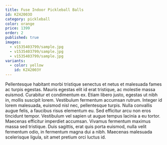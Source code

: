 ```yaml
---
title: Fuse Indoor Pickleball Balls
id: KZ42003O
category: pickleball
color: orange
price: 1399
order: 2
published: true
images:
  - v1535403799/sample.jpg
  - v1535403799/sample.jpg
  - v1535403799/sample.jpg
variants:
  - color: yellow
    id: KZ42003Y
---
```


Pellentesque habitant morbi tristique senectus et netus et malesuada fames ac turpis egestas. Mauris egestas elit id erat tristique, ac molestie massa euismod. Curabitur et condimentum ex. Etiam libero justo, egestas ut nibh in, mollis suscipit lorem. Vestibulum fermentum accumsan rutrum. Integer id lorem malesuada, euismod nisl nec, pellentesque turpis. Nulla convallis augue felis, a faucibus risus elementum eu. Sed efficitur arcu non eros tincidunt tempor. Vestibulum vel sapien ut augue tempus lacinia a eu tortor. Maecenas efficitur imperdiet accumsan. Vivamus fermentum maximus massa sed tristique. Duis sagittis, erat quis porta euismod, nulla velit fermentum odio, in fermentum magna dui a nibh. Maecenas malesuada scelerisque ligula, sit amet pretium orci luctus id.